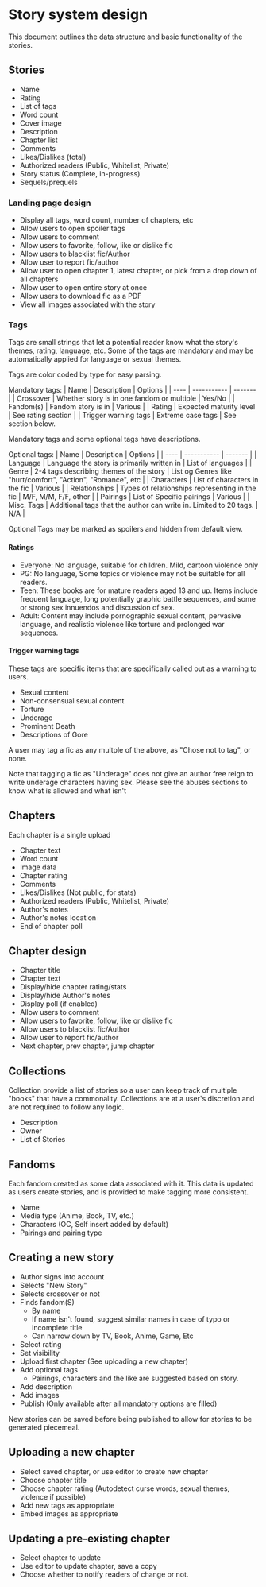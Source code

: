 # Story system design

This document outlines the data structure and basic functionality of the stories.

## Stories

- Name
- Rating
- List of tags
- Word count
- Cover image
- Description
- Chapter list
- Comments
- Likes/Dislikes (total)
- Authorized readers (Public, Whitelist, Private)
- Story status (Complete, in-progress)
- Sequels/prequels

### Landing page design

- Display all tags, word count, number of chapters, etc
- Allow users to open spoiler tags
- Allow users to comment
- Allow users to favorite, follow, like or dislike fic
- Allow users to blacklist fic/Author
- Allow user to report fic/author
- Allow user to open chapter 1, latest chapter, or pick from a drop down of all chapters
- Allow user to open entire story at once
- Allow users to download fic as a PDF
- View all images associated with the story

### Tags

Tags are small strings that let a potential reader know what the story's themes, rating, language, etc. Some of the tags are mandatory and may be automatically applied for language or sexual themes.

Tags are color coded by type for easy parsing.

Mandatory tags:
| Name | Description | Options |
| ---- | ----------- | ------- |
| Crossover | Whether story is in one fandom or multiple | Yes/No |
| Fandom(s) | Fandom story is in | Various |
| Rating | Expected maturity level | See rating section |
| Trigger warning tags | Extreme case tags | See section below.

Mandatory tags and some optional tags have descriptions.

Optional tags:
| Name | Description | Options |
| ---- | ----------- | ------- |
| Language | Language the story is primarily written in | List of languages |
| Genre | 2-4 tags describing themes of the story | List og Genres like "hurt/comfort", "Action", "Romance", etc |
| Characters | List of characters in the fic | Various |
| Relationships | Types of relationships representing in the fic | M/F, M/M, F/F, other |
| Pairings | List of Specific pairings | Various | 
| Misc. Tags | Additional tags that the author can write in. Limited to 20 tags. | N/A |

Optional Tags may be marked as spoilers and hidden from default view. 

#### Ratings

- Everyone: No language, suitable for children. Mild, cartoon violence only
- PG: No language, Some topics or violence may not be suitable for all readers.
- Teen: These books are for mature readers aged 13 and up. Items include frequent language, long potentially graphic battle sequences, and some or strong sex innuendos and discussion of sex. 
- Adult: Content may include pornographic sexual content, pervasive language, and realistic violence like torture and prolonged war sequences.

#### Trigger warning tags

These tags are specific items that are specifically called out as a warning to users. 

- Sexual content
- Non-consensual sexual content
- Torture
- Underage
- Prominent Death
- Descriptions of Gore

A user may tag a fic as any multple of the above, as "Chose not to tag", or none.

Note that tagging a fic as "Underage" does not give an author free reign to write underage characters having sex. Please see the abuses sections to know what is allowed and what isn't

## Chapters

Each chapter is a single upload 

- Chapter text
- Word count
- Image data
- Chapter rating
- Comments
- Likes/Dislikes (Not public, for stats)
- Authorized readers (Public, Whitelist, Private)
- Author's notes
- Author's notes location
- End of chapter poll

## Chapter design

- Chapter title
- Chapter text
- Display/hide chapter rating/stats
- Display/hide Author's notes
- Display poll (if enabled)
- Allow users to comment
- Allow users to favorite, follow, like or dislike fic
- Allow users to blacklist fic/Author
- Allow user to report fic/author
- Next chapter, prev chapter, jump chapter

## Collections

Collection provide a list of stories so a user can keep track of multiple "books" that have a commonality. Collections are at a user's discretion and are not required to follow any logic.

- Description
- Owner
- List of Stories

## Fandoms

Each fandom created as some data associated with it. This data is updated as users create stories, and is provided to make tagging more consistent.

- Name
- Media type (Anime, Book, TV, etc.)
- Characters (OC, Self insert added by default)
- Pairings and pairing type

## Creating a new story

- Author signs into account
- Selects "New Story"
- Selects crossover or not
- Finds fandom(S) 
  - By name
  - If name isn't found, suggest similar names in case of typo or incomplete title
  - Can narrow down by TV, Book, Anime, Game, Etc
- Select rating
- Set visibility 
- Upload first chapter (See uploading a new chapter)
- Add optional tags
  - Pairings, characters and the like are suggested based on story.
- Add description
- Add images
- Publish (Only available after all mandatory options are filled)

New stories can be saved before being published to allow for stories to be generated piecemeal. 

## Uploading a new chapter

- Select saved chapter, or use editor to create new chapter
- Choose chapter title
- Choose chapter rating (Autodetect curse words, sexual themes, violence if possible)
- Add new tags as appropriate
- Embed images as appropriate

## Updating a pre-existing chapter

- Select chapter to update
- Use editor to update chapter, save a copy
- Choose whether to notify readers of change or not.

